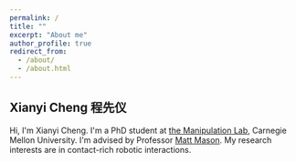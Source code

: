 ```yaml
---
permalink: /
title: ""
excerpt: "About me"
author_profile: true
redirect_from:
  - /about/
  - /about.html
---
```


Xianyi Cheng 程先仪
-----

Hi, I'm Xianyi Cheng. I'm a PhD student at [the Manipulation Lab](http://mlab.ri.cmu.edu), Carnegie Mellon University. I'm advised by Professor [Matt Mason](http://www.cs.cmu.edu/~mason/). My research interests are in contact-rich robotic interactions.
